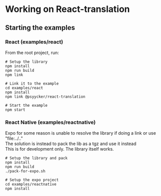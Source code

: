 # Working on React-translation

## Starting the examples

### React (examples/react)
From the root project, run:
```shell
# Setup the library
npm install
npm run build
npm link

# Link it to the example
cd examples/react
npm install
npm link @psyycker/react-translation

# Start the example
npm start
```

### React Native (examples/reactnative)
Expo for some reason is unable to resolve the library if doing a link or use "file:../.." </br>
The solution is instead to pack the lib as a tgz and use it instead <br/>
This is for development only. The library itself works.
```shell
# Setup the library and pack
npm install
npm run build
./pack-for-expo.sh

# Setup the expo project
cd examples/reactnative
npm install
```
